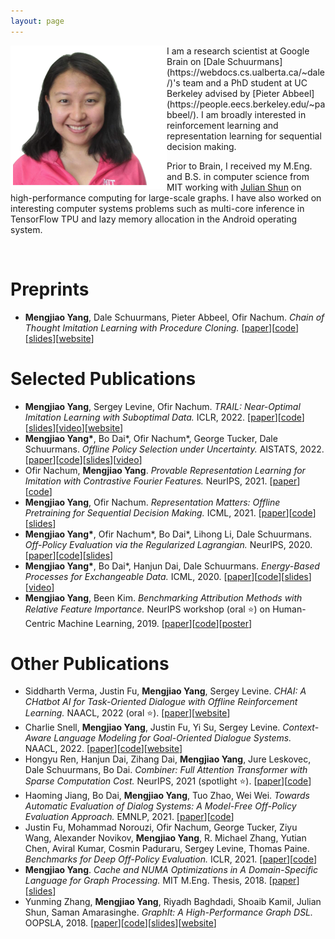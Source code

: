 ```yaml
---
layout: page
---
```


<img src="/assets/images/portrait.png" width="250" align="left">
I am a research scientist at Google Brain on [Dale Schuurmans](https://webdocs.cs.ualberta.ca/~dale/)'s team and a PhD student at UC Berkeley advised by [Pieter Abbeel](https://people.eecs.berkeley.edu/~pabbeel/). I am broadly interested in reinforcement learning and representation learning for sequential decision making.

Prior to Brain, I received my M.Eng. and B.S. in computer science from MIT working with [Julian Shun](https://people.csail.mit.edu/jshun/) on high-performance computing for large-scale graphs. I have also worked on interesting computer systems problems such as multi-core inference in TensorFlow TPU and lazy memory allocation in the Android operating system.

&nbsp;

# Preprints
- **Mengjiao Yang**, Dale Schuurmans, Pieter Abbeel, Ofir Nachum. *Chain of Thought Imitation Learning with Procedure Cloning.* \[[paper](https://arxiv.org/abs/2205.10816)\]\[[code](https://github.com/google-research/google-research/tree/master/procedure_cloning)\]\[[slides](/assets/posters/procedure_cloning.pdf)\]\[[website](https://sites.google.com/corp/view/procedure-cloning)\]

# Selected Publications
- **Mengjiao Yang**, Sergey Levine, Ofir Nachum. *TRAIL: Near-Optimal Imitation Learning with Suboptimal Data.* ICLR, 2022. \[[paper](https://arxiv.org/abs/2110.14770)\]\[[code](https://github.com/google-research/google-research/tree/master/rl_repr)\]\[[slides](/assets/posters/trail.pdf)\]\[[video](https://youtu.be/YnfY-P8ud5A)\]\[[website](https://sites.google.com/corp/view/trail-repr)\]
- **Mengjiao Yang\***, Bo Dai\*, Ofir Nachum\*, George Tucker, Dale Schuurmans. *Offline Policy Selection under Uncertainty.* AISTATS, 2022. \[[paper](https://arxiv.org/abs/2012.06919)\]\[[code](https://github.com/google-research/dice_rl/tree/master/estimators)\]\[[slides](/assets/posters/bayesdice.pdf)\]\[[video](https://youtu.be/nlR3XRBYJS4)\]
- Ofir Nachum, **Mengjiao Yang**. *Provable Representation Learning for Imitation with Contrastive Fourier Features.* NeurIPS, 2021. \[[paper](https://arxiv.org/abs/2105.12272)\]\[[code](https://github.com/google-research/google-research/tree/master/rl_repr/contrastive_fourier)\]
- **Mengjiao Yang**, Ofir Nachum. *Representation Matters: Offline Pretraining for Sequential Decision Making.* ICML, 2021. \[[paper](https://arxiv.org/abs/2102.05815)\]\[[code](https://github.com/google-research/google-research/tree/master/rl_repr)\]\[[slides](/assets/posters/rl_repr.pdf)\]
- **Mengjiao Yang\***, Ofir Nachum\*, Bo Dai\*, Lihong Li, Dale Schuurmans. *Off-Policy Evaluation via the Regularized Lagrangian.* NeurIPS, 2020. \[[paper](http://arxiv.org/abs/2007.03438)\]\[[code](https://github.com/google-research/dice_rl)\]\[[slides](/assets/posters/dice.pdf)\]
- **Mengjiao Yang\***, Bo Dai\*, Hanjun Dai, Dale Schuurmans. *Energy-Based Processes for Exchangeable Data.* ICML, 2020. \[[paper](https://arxiv.org/abs/2003.07521)\]\[[code](https://github.com/google-research/google-research/tree/master/ebp)\]\[[slides](/assets/posters/ebp.pdf)\]\[[video](https://youtu.be/RkFtdKsq428)\]
- **Mengjiao Yang**, Been Kim. *Benchmarking Attribution Methods with Relative Feature Importance.* NeurIPS workshop (oral :star:) on Human-Centric Machine Learning, 2019. \[[paper](https://arxiv.org/abs/1907.09701)\]\[[code](https://github.com/google-research-datasets/bam)\]\[[poster](/assets/posters/bam.pdf)\]

# Other Publications
- Siddharth Verma, Justin Fu, **Mengjiao Yang**, Sergey Levine. *CHAI: A CHatbot AI for Task-Oriented Dialogue with Offline Reinforcement Learning.* NAACL, 2022 (oral :star:). \[[paper](https://arxiv.org/abs/2204.08426)\]\[[website](https://siddharthverma314.github.io/research/chai-acl-2022/)\]
- Charlie Snell, **Mengjiao Yang**, Justin Fu, Yi Su, Sergey Levine. *Context-Aware Language Modeling for Goal-Oriented Dialogue Systems.* NAACL, 2022. \[[paper](https://arxiv.org/abs/2204.10198)\]\[[code](https://github.com/Sea-Snell/CALM-Dialogue)\]\[[website](https://sea-snell.github.io/CALM_LM_site/)\]
- Hongyu Ren, Hanjun Dai, Zihang Dai, **Mengjiao Yang**, Jure Leskovec, Dale Schuurmans, Bo Dai. *Combiner: Full Attention Transformer with Sparse Computation Cost.* NeurIPS, 2021 (spotlight :star:). \[[paper](https://arxiv.org/abs/2107.05768)\]\[[code](https://github.com/google-research/google-research/tree/master/combiner)\]
- Haoming Jiang, Bo Dai, **Mengjiao Yang**, Tuo Zhao, Wei Wei. *Towards Automatic Evaluation of Dialog Systems: A Model-Free Off-Policy Evaluation Approach.* EMNLP, 2021. \[[paper](https://arxiv.org/abs/2102.10242)\]\[[code](https://github.com/google-research/google-research/tree/master/dialogue_ope)\]
- Justin Fu, Mohammad Norouzi, Ofir Nachum, George Tucker, Ziyu Wang, Alexander Novikov, **Mengjiao Yang**, R. Michael Zhang, Yutian Chen, Aviral Kumar, Cosmin Paduraru, Sergey Levine, Thomas Paine. *Benchmarks for Deep Off-Policy Evaluation.* ICLR, 2021. \[[paper](https://arxiv.org/abs/2103.16596)\]\[[code](https://github.com/google-research/deep_ope)\]
- **Mengjiao Yang**. *Cache and NUMA Optimizations in A Domain-Specific Language for Graph Processing.* MIT M.Eng. Thesis, 2018. \[[paper](https://dspace.mit.edu/handle/1721.1/119915)\]\[[slides](/assets/posters/numa.pdf)\]
- Yunming Zhang, **Mengjiao Yang**, Riyadh Baghdadi, Shoaib Kamil, Julian Shun, Saman Amarasinghe. *GraphIt: A High-Performance Graph DSL.* OOPSLA, 2018. \[[paper](https://dl.acm.org/doi/pdf/10.1145/3276491)\]\[[code](https://github.com/GraphIt-DSL/graphit)\]\[[slides](/assets/posters/graphit.pdf)\]\[[website](https://graphit-lang.org/index)\]

